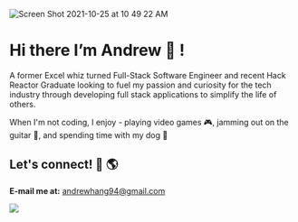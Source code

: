 
![Screen Shot 2021-10-25 at 10 49 22 AM](https://user-images.githubusercontent.com/82345254/138745032-88f9d155-499c-4eb3-af86-47457b99a253.png)



# Hi there I’m Andrew 👋 ! 

A former Excel whiz turned Full-Stack Software Engineer and recent Hack Reactor Graduate looking to fuel my passion and curiosity for the tech industry through developing full stack applications to simplify the life of others.

When I'm not coding, I enjoy - playing video games 🎮, jamming out on the guitar 🎸, and spending time with my dog 🐶

## Let's connect! 📧 🌎

<b>E-mail me at:</b> andrewhang94@gmail.com

<a href="https://www.linkedin.com/in/andrew-hang">
<img src="https://img.shields.io/badge/LinkedIn-0077B5?style=for-the-badge&logo=linkedin&logoColor=white" />
</a>


<!---
DrewHang/DrewHang is a ✨ special ✨ repository because its `README.md` (this file) appears on your GitHub profile.
You can click the Preview link to take a look at your changes.
--->
